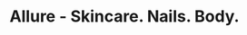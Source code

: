 ---
title: "Allure - Skincare. Nails. Body."
url: /lahaska/allure-skincare-nails-body/
shop: beauty
---